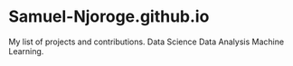 # Samuel-Njoroge.github.io
My list of projects  and contributions. 
Data Science
Data Analysis
Machine Learning.
